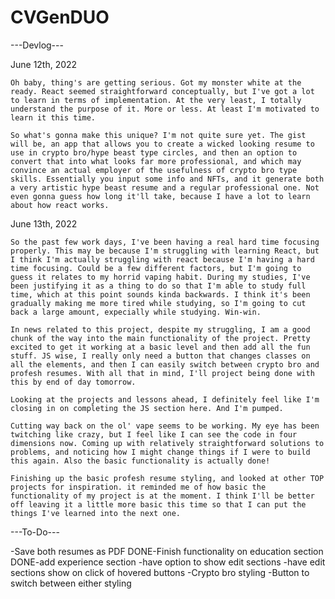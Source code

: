 # CVGenDUO

---Devlog---

June 12th, 2022

    Oh baby, thing's are getting serious. Got my monster white at the ready. React seemed straightforward conceptually, but I've got a lot to learn in terms of implementation. At the very least, I totally understand the purpose of it. More or less. At least I'm motivated to learn it this time.

    So what's gonna make this unique? I'm not quite sure yet. The gist will be, an app that allows you to create a wicked looking resume to use in crypto bro/hype beast type circles, and then an option to convert that into what looks far more professional, and which may convince an actual employer of the usefulness of crypto bro type skills. Essentially you input some info and NFTs, and it generate both a very artistic hype beast resume and a regular professional one. Not even gonna guess how long it'll take, because I have a lot to learn about how react works.

June 13th, 2022

    So the past few work days, I've been having a real hard time focusing properly. This may be because I'm struggling with learning React, but I think I'm actually struggling with react because I'm having a hard time focusing. Could be a few different factors, but I'm going to guess it relates to my horrid vaping habit. During my studies, I've been justifying it as a thing to do so that I'm able to study full time, which at this point sounds kinda backwards. I think it's been gradually making me more tired while studying, so I'm going to cut back a large amount, expecially while studying. Win-win.

    In news related to this project, despite my struggling, I am a good chunk of the way into the main functionality of the project. Pretty excited to get it working at a basic level and then add all the fun stuff. JS wise, I really only need a button that changes classes on all the elements, and then I can easily switch between crypto bro and profesh resumes. With all that in mind, I'll project being done with this by end of day tomorrow.

    Looking at the projects and lessons ahead, I definitely feel like I'm closing in on completing the JS section here. And I'm pumped.

    Cutting way back on the ol' vape seems to be working. My eye has been twitching like crazy, but I feel like I can see the code in four dimensions now. Coming up with relatively straightforward solutions to problems, and noticing how I might change things if I were to build this again. Also the basic functionality is actually done!

    Finishing up the basic profesh resume styling, and looked at other TOP projects for inspiration. it reminded me of how basic the functionality of my project is at the moment. I think I'll be better off leaving it a little more basic this time so that I can put the things I've learned into the next one.

---To-Do---

-Save both resumes as PDF
DONE-Finish functionality on education section
DONE-add experience section
-have option to show edit sections
-have edit sections show on click of hovered buttons
-Crypto bro styling
-Button to switch between either styling
